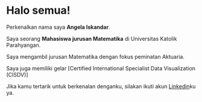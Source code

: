# Halo semua! 

Perkenalkan nama saya **Angela Iskandar**.

Saya seorang **Mahasiswa jurusan Matematika** di Universitas Katolik Parahyangan.

Saya mengambil jurusan Matematika dengan fokus peminatan Aktuaria.

Saya juga memiliki gelar [Certified International Specialist Data Visualization (CISDV)]

Jika kamu tertarik untuk berkenalan denganku, silakan ikuti akun [Linkedin](https://www.linkedin.com/in/angela-iskandar-ai)ku ya.
<!--
**AngelaIskandar11/AngelaIskandar11** is a ✨ _special_ ✨ repository because its `README.md` (this file) appears on your GitHub profile.

Here are some ideas to get you started:

- 🔭 I’m currently working on ...
- 🌱 I’m currently learning ...
- 👯 I’m looking to collaborate on ...
- 🤔 I’m looking for help with ...
- 💬 Ask me about ...
- 📫 How to reach me: ...
- 😄 Pronouns: ...
- ⚡ Fun fact: ...
-->
